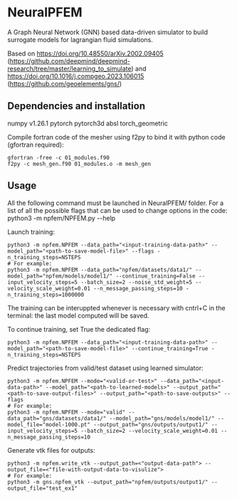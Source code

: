 # NeuralPFEM
A Graph Neural Network (GNN) based data-driven simulator to build surrogate models for lagrangian fluid simulations.

Based on https://doi.org/10.48550/arXiv.2002.09405 (https://github.com/deepmind/deepmind-research/tree/master/learning_to_simulate) 
and https://doi.org/10.1016/j.compgeo.2023.106015 (https://github.com/geoelements/gns/)

Dependencies and installation
-----------------------------
numpy v1.26.1
pytorch
pytorch3d
absl
torch_geometric

Compile fortran code of the mesher using f2py to bind it with python code (gfortran required):
```
gfortran -free -c 01_modules.f90
f2py -c mesh_gen.f90 01_modules.o -m mesh_gen
```

Usage
-----
All the following command must be launched in NeuralPFEM/ folder.
For a list of all the possible flags that can be used to change options in the code:
python3 -m npfem/NPFEM.py --help 

Launch training:
```
python3 -m npfem.NPFEM --data_path="<input-training-data-path>" --model_path="<path-to-save-model-file>" --flags -n_training_steps=NSTEPS
# For example:
python3 -m npfem.NPFEM --data_path="npfem/datasets/data1/" --model_path="npfem/models/model1/" --continue_training=False --input_velocity_steps=5 --batch_size=2 --noise_std_weight=5 --velocity_scale_weight=0.01 --n_message_passing_steps=10 -n_training_steps=1000000
```
The training can be interuppted whenever is necessary with cntrl+C in the terminal: the last model computed will be saved.

To continue training, set True the dedicated flag:
```
python3 -m npfem.NPFEM --data_path="<input-training-data-path>" --model_path="<path-to-save-model-file>" --continue_training=True -n_training_steps=NSTEPS

```

Predict trajectories from valid/test dataset using learned simulator:
```
python3 -m npfem.NPFEM --mode="<valid-or-test>" --data_path="<input-data-path>" --model_path="<path-to-learned-models>" --output_path="<path-to-save-output-files>" --output_path="<path-to-save-outputs>" --flags
# For example:
python3 -m npfem.NPFEM --mode="valid" --data_path="gns/datasets/data1/" --model_path="gns/models/model1/" --model_file="model-1000.pt" --output_path="gns/outputs/output1/" --input_velocity_steps=5 --batch_size=2 --velocity_scale_weight=0.01 --n_message_passing_steps=10
```

Generate vtk files for outputs:
```
python3 -m npfem.write_vtk --output_path=<"output-data-path"> --output_file=<"file-with-output-data-to-visulize">
# For example:
python3 -m gns.npfem_vtk --output_path="npfem/outputs/output1/" --output_file="test_ex1"
```


